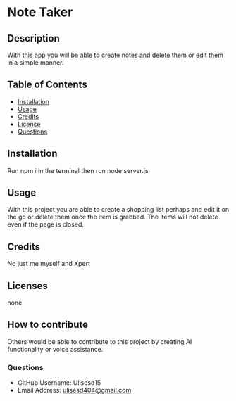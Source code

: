 
# Note Taker

## Description
With this app you will be able to create notes and delete them or edit them in a simple manner.

## Table of Contents
- [Installation](#installation)
- [Usage](#usage)
- [Credits](#credits)
- [License](#license)
- [Questions](#questions)

## Installation
Run npm i in the terminal then run node server.js

## Usage
With this project you are able to create a shopping list perhaps and edit it on the go or delete them once the item is grabbed.  The items will not delete even if the page is closed.

## Credits
No just me myself and Xpert

## Licenses
none

## How to contribute
Others would be able to contribute to this project by creating AI functionality or voice assistance.

### Questions
- GitHub Username: Ulisesd15
- Email Address: ulisesd404@gmail.com
